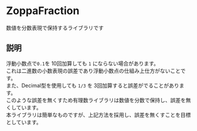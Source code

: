 # ZoppaFraction
数値を分数表現で保持するライブラリです

## 説明
浮動小数点で`0.1`を 10回加算しても `1` にならない場合があります。  
これは二進数の小数表現の誤差であり浮動小数点の仕組み上仕方がないことです。  
また、Decimal型を使用しても `1/3` を 3回加算すると誤差がでることがあります。  
このような誤差を無くすため有理数ライブラリは数値を分数で保持し、誤差を無くしています。  
本ライブラリは簡単なものですが、上記方法を採用し、誤差を無くすことを目標としています。

``` vb
```
